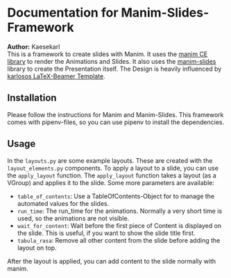 # Documentation for Manim-Slides-Framework
**Author:** Kaesekarl  
This is a framework to create slides with Manim. It uses the [manim CE library](https://github.com/ManimCommunity/manim/) 
to render the Animations and Slides. 
It also uses the [manim-slides](https://github.com/jeertmans/manim-slides) library to create the Presentation itself.
The Design is heavily influenced by [karlosos LaTeX-Beamer Template](https://github.com/karlosos/zut-fibeamer).

## Installation
Please follow the instructions for Manim and Manim-Slides. This framework comes with pipenv-files, so you can use 
pipenv to install the dependencies.


## Usage
In the `layouts.py` are some example layouts. These are created with the `layout_elements.py` components. To apply a 
layout to a slide, you can use the `apply_layout` function. The `apply_layout` function takes a layout (as a VGroup)
and applies it to the slide. Some more parameters are available:

- `table_of_contents`: Use a TableOfContents-Object for to manage the automated values for the slides. 
- `run_time`: The run_time for the animations. Normally a very short time is used, so the animations are not visible.
- `wait_for_content`: Wait before the first piece of Content is displayed on the slide. This is useful, if you want to 
  show the slide title first.
- `tabula_rasa`: Remove all other content from the slide before adding the layout on top. 

After the layout is applied, you can add content to the slide normally with manim.
